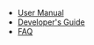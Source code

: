 * [User Manual](https://github.com/openpnp/openpnp/wiki/User-Manual)
* [Developer's Guide](https://github.com/openpnp/openpnp/wiki/Developers-Guide)
* [FAQ](https://github.com/openpnp/openpnp/wiki/FAQ)

